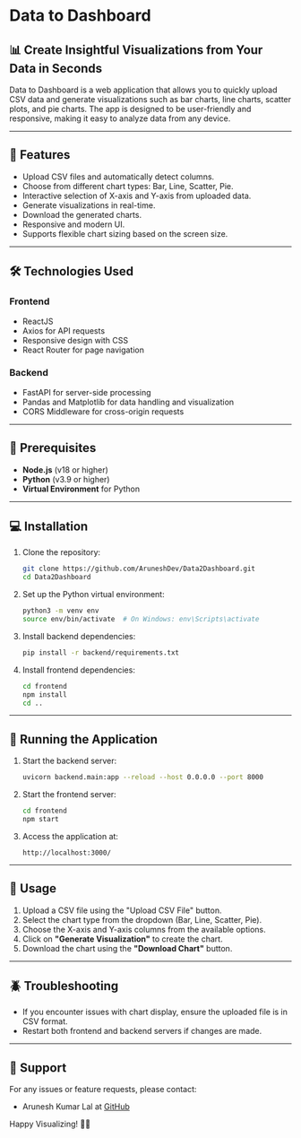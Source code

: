 
# Data to Dashboard

## 📊 Create Insightful Visualizations from Your Data in Seconds

Data to Dashboard is a web application that allows you to quickly upload CSV data and generate visualizations such as bar charts, line charts, scatter plots, and pie charts. The app is designed to be user-friendly and responsive, making it easy to analyze data from any device.

---

## 🚀 Features

- Upload CSV files and automatically detect columns.
- Choose from different chart types: Bar, Line, Scatter, Pie.
- Interactive selection of X-axis and Y-axis from uploaded data.
- Generate visualizations in real-time.
- Download the generated charts.
- Responsive and modern UI.
- Supports flexible chart sizing based on the screen size.

---

## 🛠️ Technologies Used

### Frontend
- ReactJS
- Axios for API requests
- Responsive design with CSS
- React Router for page navigation

### Backend
- FastAPI for server-side processing
- Pandas and Matplotlib for data handling and visualization
- CORS Middleware for cross-origin requests

---

## 📝 Prerequisites

- **Node.js** (v18 or higher)
- **Python** (v3.9 or higher)
- **Virtual Environment** for Python

---

## 💻 Installation

1. Clone the repository:
   ```bash
   git clone https://github.com/AruneshDev/Data2Dashboard.git
   cd Data2Dashboard
   ```

2. Set up the Python virtual environment:
   ```bash
   python3 -m venv env
   source env/bin/activate  # On Windows: env\Scripts\activate
   ```

3. Install backend dependencies:
   ```bash
   pip install -r backend/requirements.txt
   ```

4. Install frontend dependencies:
   ```bash
   cd frontend
   npm install
   cd ..
   ```

---

## 🚀 Running the Application

1. Start the backend server:
   ```bash
   uvicorn backend.main:app --reload --host 0.0.0.0 --port 8000
   ```

2. Start the frontend server:
   ```bash
   cd frontend
   npm start
   ```

3. Access the application at:
   ```
   http://localhost:3000/
   ```

---

## 📝 Usage

1. Upload a CSV file using the "Upload CSV File" button.
2. Select the chart type from the dropdown (Bar, Line, Scatter, Pie).
3. Choose the X-axis and Y-axis columns from the available options.
4. Click on **"Generate Visualization"** to create the chart.
5. Download the chart using the **"Download Chart"** button.

---

## 🪲 Troubleshooting

- If you encounter issues with chart display, ensure the uploaded file is in CSV format.
- Restart both frontend and backend servers if changes are made.

---

## 📧 Support

For any issues or feature requests, please contact:
- Arunesh Kumar Lal at [GitHub](https://github.com/AruneshDev)

Happy Visualizing! 🎉🚀
